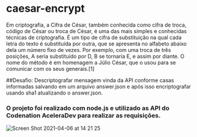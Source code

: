 
# caesar-encrypt

Em criptografia, a Cifra de César, também conhecida como cifra de troca, código de César ou troca de César, é uma das mais simples e conhecidas técnicas de criptografia. É um tipo de cifra de substituição na qual cada letra do texto é substituída por outra, que se apresenta no alfabeto abaixo dela um número fixo de vezes. Por exemplo, com uma troca de três posições, A seria substituído por D, B se tornaria E, e assim por diante. O nome do método é em homenagem a Júlio César, que o usou para se comunicar com os seus generais.[1]

##Desafio: Descriptografar mensagem vinda da API conforme casas informadas salvando em um arquivo answer.json e após isso encriptografar usando sha1 atualizando o answer.json.

### O projeto foi realizado com node.js e utilizado as API do Codenation AceleraDev para realizar as requisições.


![Screen Shot 2021-04-06 at 14 21 25](https://user-images.githubusercontent.com/40405334/113752450-60296400-96e3-11eb-8465-9de863ce9e43.png)
